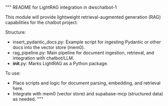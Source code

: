 """
README for LightRAG integration in dwschatbot-1

This module will provide lightweight retrieval-augmented generation (RAG) capabilities for the chatbot project.

Structure:
- insert_pydantic_docs.py: Example script for ingesting Pydantic or other docs into the vector store (mem0).
- rag_pipeline.py: Main pipeline for document ingestion, retrieval, and integration with chatbot/LLM.
- __init__.py: Marks LightRAG as a Python package.

To use:
- Place scripts and logic for document parsing, embedding, and retrieval here.
- Integrate with mem0 (vector store) and supabase-mcp (structured data) as needed.
"""
